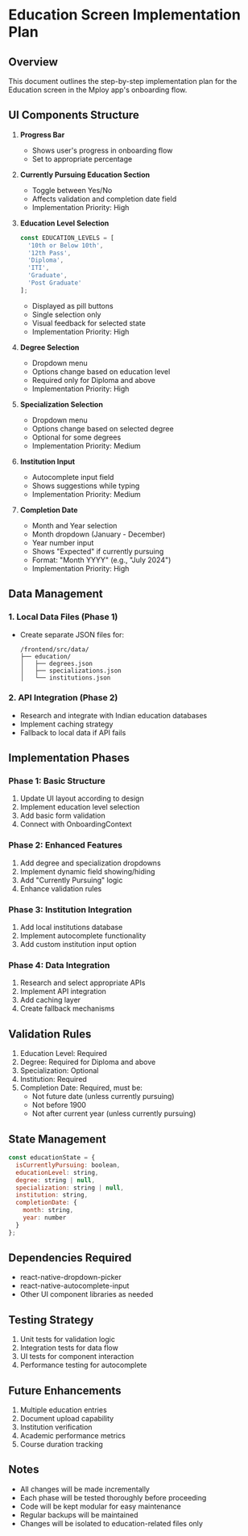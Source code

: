 # Education Screen Implementation Plan

## Overview
This document outlines the step-by-step implementation plan for the Education screen in the Mploy app's onboarding flow.

## UI Components Structure
1. **Progress Bar**
   - Shows user's progress in onboarding flow
   - Set to appropriate percentage

2. **Currently Pursuing Education Section**
   - Toggle between Yes/No
   - Affects validation and completion date field
   - Implementation Priority: High

3. **Education Level Selection**
   ```javascript
   const EDUCATION_LEVELS = [
     '10th or Below 10th',
     '12th Pass',
     'Diploma',
     'ITI',
     'Graduate',
     'Post Graduate'
   ];
   ```
   - Displayed as pill buttons
   - Single selection only
   - Visual feedback for selected state
   - Implementation Priority: High

4. **Degree Selection**
   - Dropdown menu
   - Options change based on education level
   - Required only for Diploma and above
   - Implementation Priority: High

5. **Specialization Selection**
   - Dropdown menu
   - Options change based on selected degree
   - Optional for some degrees
   - Implementation Priority: Medium

6. **Institution Input**
   - Autocomplete input field
   - Shows suggestions while typing
   - Implementation Priority: Medium

7. **Completion Date**
   - Month and Year selection
   - Month dropdown (January - December)
   - Year number input
   - Shows "Expected" if currently pursuing
   - Format: "Month YYYY" (e.g., "July 2024")
   - Implementation Priority: High

## Data Management

### 1. Local Data Files (Phase 1)
- Create separate JSON files for:
  ```
  /frontend/src/data/
  ├── education/
  │   ├── degrees.json
  │   ├── specializations.json
  │   └── institutions.json
  ```

### 2. API Integration (Phase 2)
- Research and integrate with Indian education databases
- Implement caching strategy
- Fallback to local data if API fails

## Implementation Phases

### Phase 1: Basic Structure
1. Update UI layout according to design
2. Implement education level selection
3. Add basic form validation
4. Connect with OnboardingContext

### Phase 2: Enhanced Features
1. Add degree and specialization dropdowns
2. Implement dynamic field showing/hiding
3. Add "Currently Pursuing" logic
4. Enhance validation rules

### Phase 3: Institution Integration
1. Add local institutions database
2. Implement autocomplete functionality
3. Add custom institution input option

### Phase 4: Data Integration
1. Research and select appropriate APIs
2. Implement API integration
3. Add caching layer
4. Create fallback mechanisms

## Validation Rules
1. Education Level: Required
2. Degree: Required for Diploma and above
3. Specialization: Optional
4. Institution: Required
5. Completion Date: Required, must be:
   - Not future date (unless currently pursuing)
   - Not before 1900
   - Not after current year (unless currently pursuing)

## State Management
```javascript
const educationState = {
  isCurrentlyPursuing: boolean,
  educationLevel: string,
  degree: string | null,
  specialization: string | null,
  institution: string,
  completionDate: {
    month: string,
    year: number
  }
};
```

## Dependencies Required
- react-native-dropdown-picker
- react-native-autocomplete-input
- Other UI component libraries as needed

## Testing Strategy
1. Unit tests for validation logic
2. Integration tests for data flow
3. UI tests for component interaction
4. Performance testing for autocomplete

## Future Enhancements
1. Multiple education entries
2. Document upload capability
3. Institution verification
4. Academic performance metrics
5. Course duration tracking

## Notes
- All changes will be made incrementally
- Each phase will be tested thoroughly before proceeding
- Code will be kept modular for easy maintenance
- Regular backups will be maintained
- Changes will be isolated to education-related files only
